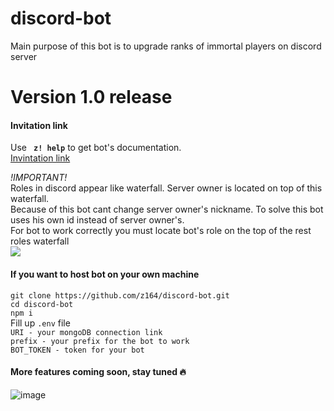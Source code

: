 # discord-bot
Main purpose of this bot is to upgrade ranks of immortal players on discord server

# Version 1.0 release

#### Invitation link
Use **` z! help`** to get bot's documentation.  
[Invintation link](https://discord.com/api/oauth2/authorize?client_id=786141154021867521&permissions=201326592&scope=bot)  

*!IMPORTANT!*  
Roles in discord appear like waterfall. Server owner is located on top of this waterfall.  
Because of this bot cant change server owner's nickname. To solve this bot uses his own id instead of server owner's.  
For bot to work correctly you must locate bot's role on the top of the rest roles waterfall  
![](https://i.imgur.com/mq5d4qG.jpg)





#### If you want to host bot on your own machine  
`git clone https://github.com/z164/discord-bot.git`  
`cd discord-bot`  
`npm i`  
Fill up `.env` file  
`URI - your mongoDB connection link`  
`prefix - your prefix for the bot to work`  
`BOT_TOKEN - token for your bot`  

#### More features coming soon, stay tuned 🔥 

![image](https://user-images.githubusercontent.com/44960007/106314139-5b2add00-627a-11eb-929d-96cdfe6f1c86.png)
